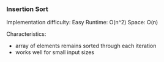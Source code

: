 ### Insertion Sort

Implementation difficulty: Easy
Runtime: O(n^2)
Space: O(n)

Characteristics: 
- array of elements remains sorted through each iteration
- works well for small input sizes